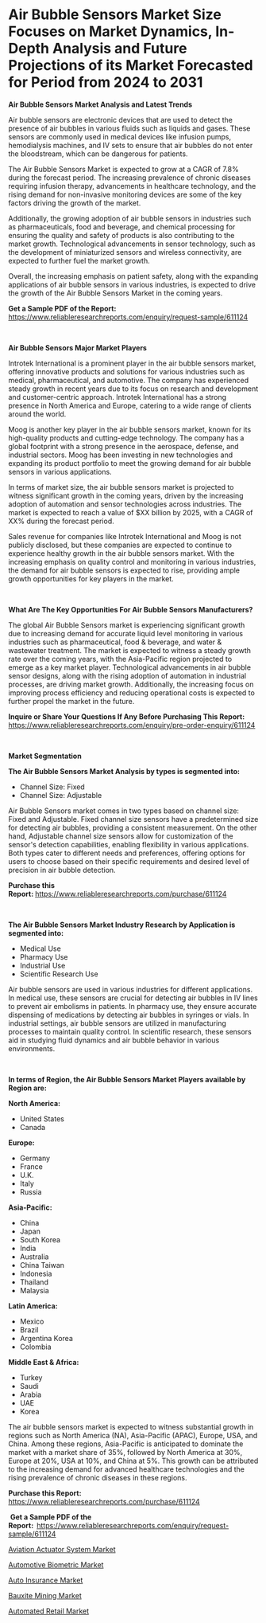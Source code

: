 <p><h1>Air Bubble Sensors Market Size Focuses on Market Dynamics, In-Depth Analysis and Future Projections of its Market Forecasted for Period from 2024 to 2031</h1></p><p><strong>Air Bubble Sensors Market Analysis and Latest Trends</strong></p>
<p><p>Air bubble sensors are electronic devices that are used to detect the presence of air bubbles in various fluids such as liquids and gases. These sensors are commonly used in medical devices like infusion pumps, hemodialysis machines, and IV sets to ensure that air bubbles do not enter the bloodstream, which can be dangerous for patients.</p><p>The Air Bubble Sensors Market is expected to grow at a CAGR of 7.8% during the forecast period. The increasing prevalence of chronic diseases requiring infusion therapy, advancements in healthcare technology, and the rising demand for non-invasive monitoring devices are some of the key factors driving the growth of the market.</p><p>Additionally, the growing adoption of air bubble sensors in industries such as pharmaceuticals, food and beverage, and chemical processing for ensuring the quality and safety of products is also contributing to the market growth. Technological advancements in sensor technology, such as the development of miniaturized sensors and wireless connectivity, are expected to further fuel the market growth.</p><p>Overall, the increasing emphasis on patient safety, along with the expanding applications of air bubble sensors in various industries, is expected to drive the growth of the Air Bubble Sensors Market in the coming years.</p></p>
<p><strong>Get a Sample PDF of the Report:&nbsp;</strong> <a href="https://www.reliableresearchreports.com/enquiry/request-sample/611124">https://www.reliableresearchreports.com/enquiry/request-sample/611124</a></p>
<p>&nbsp;</p>
<p><strong>Air Bubble Sensors Major Market Players</strong></p>
<p><p>Introtek International is a prominent player in the air bubble sensors market, offering innovative products and solutions for various industries such as medical, pharmaceutical, and automotive. The company has experienced steady growth in recent years due to its focus on research and development and customer-centric approach. Introtek International has a strong presence in North America and Europe, catering to a wide range of clients around the world.</p><p>Moog is another key player in the air bubble sensors market, known for its high-quality products and cutting-edge technology. The company has a global footprint with a strong presence in the aerospace, defense, and industrial sectors. Moog has been investing in new technologies and expanding its product portfolio to meet the growing demand for air bubble sensors in various applications.</p><p>In terms of market size, the air bubble sensors market is projected to witness significant growth in the coming years, driven by the increasing adoption of automation and sensor technologies across industries. The market is expected to reach a value of $XX billion by 2025, with a CAGR of XX% during the forecast period.</p><p>Sales revenue for companies like Introtek International and Moog is not publicly disclosed, but these companies are expected to continue to experience healthy growth in the air bubble sensors market. With the increasing emphasis on quality control and monitoring in various industries, the demand for air bubble sensors is expected to rise, providing ample growth opportunities for key players in the market.</p></p>
<p>&nbsp;</p>
<p><strong>What Are The Key Opportunities For Air Bubble Sensors Manufacturers?</strong></p>
<p><p>The global Air Bubble Sensors market is experiencing significant growth due to increasing demand for accurate liquid level monitoring in various industries such as pharmaceutical, food & beverage, and water & wastewater treatment. The market is expected to witness a steady growth rate over the coming years, with the Asia-Pacific region projected to emerge as a key market player. Technological advancements in air bubble sensor designs, along with the rising adoption of automation in industrial processes, are driving market growth. Additionally, the increasing focus on improving process efficiency and reducing operational costs is expected to further propel the market in the future.</p></p>
<p><strong>Inquire or Share Your Questions If Any Before Purchasing This Report:</strong> <a href="https://www.reliableresearchreports.com/enquiry/pre-order-enquiry/611124">https://www.reliableresearchreports.com/enquiry/pre-order-enquiry/611124</a></p>
<p>&nbsp;</p>
<p><strong>Market Segmentation</strong></p>
<p><strong>The Air Bubble Sensors Market Analysis by types is segmented into:</strong></p>
<p><ul><li>Channel Size: Fixed</li><li>Channel Size: Adjustable</li></ul></p>
<p><p>Air Bubble Sensors market comes in two types based on channel size: Fixed and Adjustable. Fixed channel size sensors have a predetermined size for detecting air bubbles, providing a consistent measurement. On the other hand, Adjustable channel size sensors allow for customization of the sensor's detection capabilities, enabling flexibility in various applications. Both types cater to different needs and preferences, offering options for users to choose based on their specific requirements and desired level of precision in air bubble detection.</p></p>
<p><strong>Purchase this Report:&nbsp;</strong><a href="https://www.reliableresearchreports.com/purchase/611124">https://www.reliableresearchreports.com/purchase/611124</a></p>
<p>&nbsp;</p>
<p><strong>The Air Bubble Sensors Market Industry Research by Application is segmented into:</strong></p>
<p><ul><li>Medical Use</li><li>Pharmacy Use</li><li>Industrial Use</li><li>Scientific Research Use</li></ul></p>
<p><p>Air bubble sensors are used in various industries for different applications. In medical use, these sensors are crucial for detecting air bubbles in IV lines to prevent air embolisms in patients. In pharmacy use, they ensure accurate dispensing of medications by detecting air bubbles in syringes or vials. In industrial settings, air bubble sensors are utilized in manufacturing processes to maintain quality control. In scientific research, these sensors aid in studying fluid dynamics and air bubble behavior in various environments.</p></p>
<p>&nbsp;</p>
<p><strong>In terms of Region, the Air Bubble Sensors Market Players available by Region are:</strong></p>
<p>
    <p> <strong> North America: </strong>
        <ul>
            <li>United States</li>
            <li>Canada</li>
        </ul>
        </p> 
    <p> <strong> Europe: </strong>
        <ul>
            <li>Germany</li>
            <li>France</li>
            <li>U.K.</li>
            <li>Italy</li>
            <li>Russia</li>
        </ul>
        </p> 
    <p> <strong> Asia-Pacific: </strong>
        <ul>
            <li>China</li>
            <li>Japan</li>
            <li>South Korea</li>
            <li>India</li>
            <li>Australia</li>
            <li>China Taiwan</li>
            <li>Indonesia</li>
            <li>Thailand</li>
            <li>Malaysia</li>
        </ul>
        </p> 
    <p> <strong> Latin America: </strong>
        <ul>
            <li>Mexico</li>
            <li>Brazil</li>
            <li>Argentina Korea</li>
            <li>Colombia</li>
        </ul>
        </p> 
    <p> <strong> Middle East & Africa: </strong>
        <ul>
            <li>Turkey</li>
            <li>Saudi</li>
            <li>Arabia</li>
            <li>UAE</li>
            <li>Korea</li>
        </ul>
    </p>
    </p>
<p><p>The air bubble sensors market is expected to witness substantial growth in regions such as North America (NA), Asia-Pacific (APAC), Europe, USA, and China. Among these regions, Asia-Pacific is anticipated to dominate the market with a market share of 35%, followed by North America at 30%, Europe at 20%, USA at 10%, and China at 5%. This growth can be attributed to the increasing demand for advanced healthcare technologies and the rising prevalence of chronic diseases in these regions.</p></p>
<p><strong>Purchase this Report: </strong><a href="https://www.reliableresearchreports.com/purchase/611124">https://www.reliableresearchreports.com/purchase/611124</a></p>
<p>&nbsp;<strong>Get a Sample PDF of the Report:&nbsp;&nbsp;</strong><a href="https://www.reliableresearchreports.com/enquiry/request-sample/611124">https://www.reliableresearchreports.com/enquiry/request-sample/611124</a></p>
<p><strong></strong></p>
<p><p><a href="https://medium.com/@timothywilliamson1992/aviation-actuator-system-market-furnishes-information-on-market-share-market-trends-and-market-06086ee48292">Aviation Actuator System Market</a></p><p><a href="https://medium.com/@madiemurphy1990/automotive-biometric-market-research-report-its-history-and-forecast-2024-to-2031-f6a899fd157b">Automotive Biometric Market</a></p><p><a href="https://medium.com/@madiemurphy1990/auto-insurance-market-share-evolution-and-market-growth-trends-2024-2031-37b861b9882c">Auto Insurance Market</a></p><p><a href="https://medium.com/@timothywilliamson1992/bauxite-mining-market-analysis-and-sze-forecasted-for-period-from-2024-to-2031-ba9242839696">Bauxite Mining Market</a></p><p><a href="https://medium.com/@madiemurphy1990/automated-retail-market-comprehensive-assessment-by-type-application-and-geography-30f474934f26">Automated Retail Market</a></p></p>